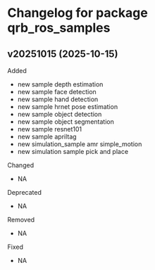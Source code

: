 # Changelog for package qrb_ros_samples

## v20251015 (2025-10-15)
Added
  - new sample depth estimation
  - new sample face detection
  - new sample hand detection
  - new sample hrnet pose estimation
  - new sample object detection
  - new sample object segmentation
  - new sample resnet101
  - new sample apriltag
  - new simulation_sample amr simple_motion
  - new simulation sample pick and place

Changed
 - NA
   
Deprecated
 - NA
   
Removed
  - NA
    
Fixed
  - NA


